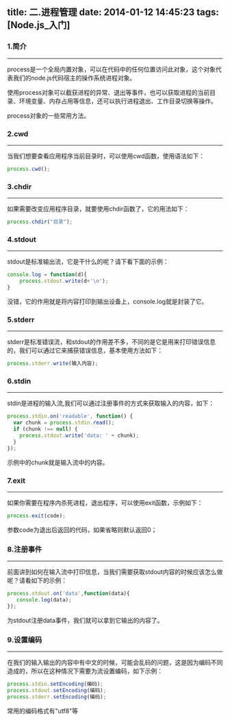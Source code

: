 title: 二.进程管理
date: 2014-01-12 14:45:23
tags: [Node.js_入门]
---

### 1.简介
---
process是一个全局内置对象，可以在代码中的任何位置访问此对象，这个对象代表我们的node.js代码宿主的操作系统进程对象。

使用process对象可以截获进程的异常、退出等事件，也可以获取进程的当前目录、环境变量、内存占用等信息，还可以执行进程退出、工作目录切换等操作。

process对象的一些常用方法。

### 2.cwd
---
当我们想要查看应用程序当前目录时，可以使用cwd函数，使用语法如下：
```javascript
process.cwd();
```

### 3.chdir
---
如果需要改变应用程序目录，就要使用chdir函数了，它的用法如下：
```javascript
process.chdir("目录");
```

### 4.stdout
---
stdout是标准输出流，它是干什么的呢？请下看下面的示例：
```javascript
console.log = function(d){
    process.stdout.write(d+'\n');
}
```
没错，它的作用就是将内容打印到输出设备上，console.log就是封装了它。

### 5.stderr
---
stderr是标准错误流，和stdout的作用差不多，不同的是它是用来打印错误信息的，我们可以通过它来捕获错误信息，基本使用方法如下：
```javascript
process.stderr.write(输入内容);
```

### 6.stdin
---
stdin是进程的输入流,我们可以通过注册事件的方式来获取输入的内容，如下：
```javascript
process.stdin.on('readable', function() {
  var chunk = process.stdin.read();
  if (chunk !== null) {
    process.stdout.write('data: ' + chunk);
  }
});
```
示例中的chunk就是输入流中的内容。

### 7.exit
---
如果你需要在程序内杀死进程，退出程序，可以使用exit函数，示例如下：
```javascript
process.exit(code);
```
参数code为退出后返回的代码，如果省略则默认返回0；

### 8.注册事件
---
前面讲到如何在输入流中打印信息，当我们需要获取stdout内容的时候应该怎么做呢？请看如下的示例：
```javascript
process.stdout.on('data',function(data){
   console.log(data);
});
```
为stdout注册data事件，我们就可以拿到它输出的内容了。

### 9.设置编码
---
在我们的输入输出的内容中有中文的时候，可能会乱码的问题，这是因为编码不同造成的，所以在这种情况下需要为流设置编码，如下示例：
```javascript
process.stdin.setEncoding(编码);
process.stdout.setEncoding(编码);
process.stderr.setEncoding(编码);
```
常用的编码格式有"utf8"等


